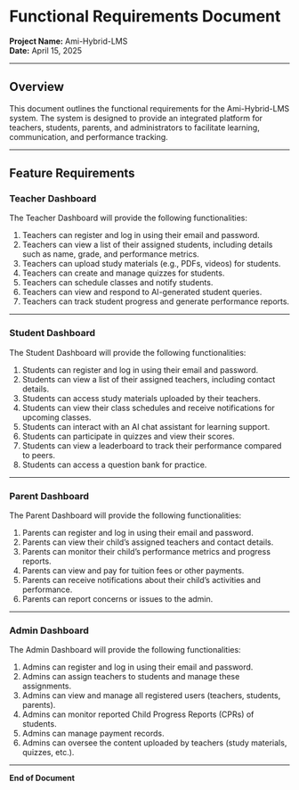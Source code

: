 # Functional Requirements Document

**Project Name:** Ami-Hybrid-LMS  
**Date:** April 15, 2025

---

## Overview

This document outlines the functional requirements for the Ami-Hybrid-LMS system. The system is designed to provide an integrated platform for teachers, students, parents, and administrators to facilitate learning, communication, and performance tracking.

---

## Feature Requirements

### Teacher Dashboard

The Teacher Dashboard will provide the following functionalities:

1. Teachers can register and log in using their email and password.
2. Teachers can view a list of their assigned students, including details such as name, grade, and performance metrics.
3. Teachers can upload study materials (e.g., PDFs, videos) for students.
4. Teachers can create and manage quizzes for students.
5. Teachers can schedule classes and notify students.
6. Teachers can view and respond to AI-generated student queries.
7. Teachers can track student progress and generate performance reports.

---

### Student Dashboard

The Student Dashboard will provide the following functionalities:

1. Students can register and log in using their email and password.
2. Students can view a list of their assigned teachers, including contact details.
3. Students can access study materials uploaded by their teachers.
4. Students can view their class schedules and receive notifications for upcoming classes.
5. Students can interact with an AI chat assistant for learning support.
6. Students can participate in quizzes and view their scores.
7. Students can view a leaderboard to track their performance compared to peers.
8. Students can access a question bank for practice.

---

### Parent Dashboard

The Parent Dashboard will provide the following functionalities:

1. Parents can register and log in using their email and password.
2. Parents can view their child’s assigned teachers and contact details.
3. Parents can monitor their child’s performance metrics and progress reports.
4. Parents can view and pay for tuition fees or other payments.
5. Parents can receive notifications about their child’s activities and performance.
6. Parents can report concerns or issues to the admin.

---

### Admin Dashboard

The Admin Dashboard will provide the following functionalities:

1. Admins can register and log in using their email and password.
2. Admins can assign teachers to students and manage these assignments.
3. Admins can view and manage all registered users (teachers, students, parents).
4. Admins can monitor reported Child Progress Reports (CPRs) of students.
5. Admins can manage payment records.
6. Admins can oversee the content uploaded by teachers (study materials, quizzes, etc.).

---

**End of Document**

